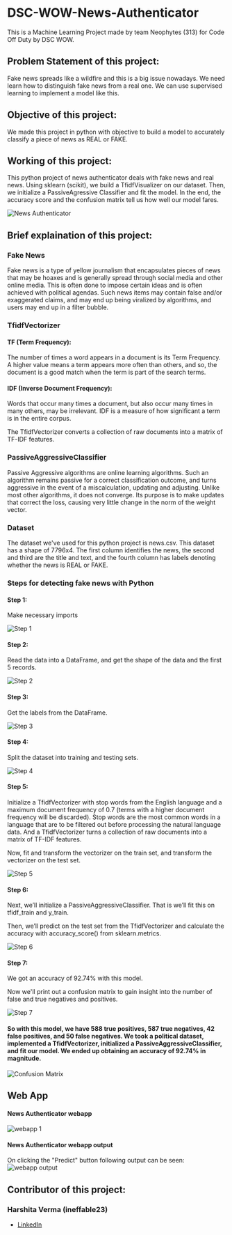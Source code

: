 # DSC-WOW-News-Authenticator

This is a Machine Learning Project made by team Neophytes (313) for Code Off Duty by DSC WOW.

## Problem Statement of this project:

Fake news spreads like a wildfire and this is a big issue nowadays. We need learn how to distinguish fake news from a real one. We can use supervised learning to implement a model like this.

## Objective of this project:

We made this project in python with objective to build a model to accurately classify a piece of news as REAL or FAKE.

## Working of this project:

This python project of news authenticator deals with fake news and real news. Using sklearn (scikit), we build a TfidfVisualizer on our dataset. Then, we initialize a PassiveAgressive Classifier and fit the model. In the end, the accuracy score and the confusion matrix tell us how well our model fares.

![News Authenticator](https://user-images.githubusercontent.com/49369387/101983207-737d7300-3c9f-11eb-947f-aafd0ddef40a.png)

## Brief explaination of this project:

### Fake News
 Fake news is a type of yellow journalism that encapsulates pieces of news that may be hoaxes and is generally spread through social media and other online media. This is often done to impose certain ideas and is often achieved with political agendas. Such news items may contain false and/or exaggerated claims, and may end up being viralized by algorithms, and users may end up in a filter bubble.

### TfidfVectorizer

#### TF (Term Frequency):

The number of times a word appears in a document is its Term Frequency. A higher value means a term appears more often than others, and so, the document is a good match when the term is part of the search terms.

#### IDF (Inverse Document Frequency):

Words that occur many times a document, but also occur many times in many others, may be irrelevant. IDF is a measure of how significant a term is in the entire corpus.

The TfidfVectorizer converts a collection of raw documents into a matrix of TF-IDF features.

### PassiveAggressiveClassifier

Passive Aggressive algorithms are online learning algorithms. Such an algorithm remains passive for a correct classification outcome, and turns aggressive in the event of a miscalculation, updating and adjusting. Unlike most other algorithms, it does not converge. Its purpose is to make updates that correct the loss, causing very little change in the norm of the weight vector.

### Dataset

The dataset we've used for this python project is news.csv. This dataset has a shape of 7796x4. The first column identifies the news, the second and third are the title and text, and the fourth column has labels denoting whether the news is REAL or FAKE.

### Steps for detecting fake news with Python
#### Step 1:
Make necessary imports

![Step 1](https://user-images.githubusercontent.com/49369387/101982273-b2f49100-3c98-11eb-9107-f74d37f5c23b.png)

#### Step 2:
Read the data into a DataFrame, and get the shape of the data and the first 5 records.

![Step 2](https://user-images.githubusercontent.com/49369387/101982977-9c046d80-3c9d-11eb-9da5-d65141458d87.png)

#### Step 3:
Get the labels from the DataFrame.

![Step 3](https://user-images.githubusercontent.com/49369387/101982980-a3c41200-3c9d-11eb-89d7-2784f045274f.png)

#### Step 4: 
Split the dataset into training and testing sets.

![Step 4](https://user-images.githubusercontent.com/49369387/101982986-ade61080-3c9d-11eb-84ee-006f5a9b5c4e.png)

#### Step 5: 
Initialize a TfidfVectorizer with stop words from the English language and a maximum document frequency of 0.7 (terms with a higher document frequency will be discarded). Stop words are the most common words in a language that are to be filtered out before processing the natural language data. And a TfidfVectorizer turns a collection of raw documents into a matrix of TF-IDF features.

Now, fit and transform the vectorizer on the train set, and transform the vectorizer on the test set.

![Step 5](https://user-images.githubusercontent.com/49369387/101982990-b3dbf180-3c9d-11eb-9d8f-7fddb49fd1bd.png)

#### Step 6: 
Next, we’ll initialize a PassiveAggressiveClassifier. That is we’ll fit this on tfidf_train and y_train.

Then, we’ll predict on the test set from the TfidfVectorizer and calculate the accuracy with accuracy_score() from sklearn.metrics.

![Step 6](https://user-images.githubusercontent.com/49369387/101982992-ba6a6900-3c9d-11eb-912b-a24b38dc63be.png)

#### Step 7: 
We got an accuracy of 92.74% with this model. 

Now we'll print out a confusion matrix to gain insight into the number of false and true negatives and positives.

![Step 7](https://user-images.githubusercontent.com/49369387/101982996-bf2f1d00-3c9d-11eb-969c-5d4c8ecfdf94.png)


#### So with this model, we have 588 true positives, 587 true negatives, 42 false positives, and 50 false negatives. We took a political dataset, implemented a TfidfVectorizer, initialized a PassiveAggressiveClassifier, and fit our model. We ended up obtaining an accuracy of 92.74% in magnitude.

![Confusion Matrix](https://user-images.githubusercontent.com/49369387/101983213-7b3d1780-3c9f-11eb-8c34-ab83e31e9f14.png)

## Web App

#### News Authenticator webapp

![webapp 1](https://user-images.githubusercontent.com/49369387/102005308-e2110e00-3d3d-11eb-86d8-338a8d8dae0b.png)
#### News Authenticator webapp output
On clicking the "Predict" button following output can be seen:
![webapp output](https://user-images.githubusercontent.com/49369387/102005310-e806ef00-3d3d-11eb-8eea-eb533a52d9db.png)


## Contributor of this project:

### Harshita Verma (ineffable23)

- [LinkedIn ](https://www.linkedin.com/in/harshita-verma-528132178)


